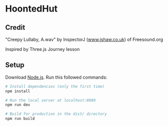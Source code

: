 # HoontedHut

## Credit
"Creepy Lullaby, A.wav" by InspectorJ (www.jshaw.co.uk) of Freesound.org

Inspired by Three.js Journey lesson

## Setup
Download [Node.js](https://nodejs.org/en/download/).
Run this followed commands:

``` bash
# Install dependencies (only the first time)
npm install

# Run the local server at localhost:8080
npm run dev

# Build for production in the dist/ directory
npm run build
```
